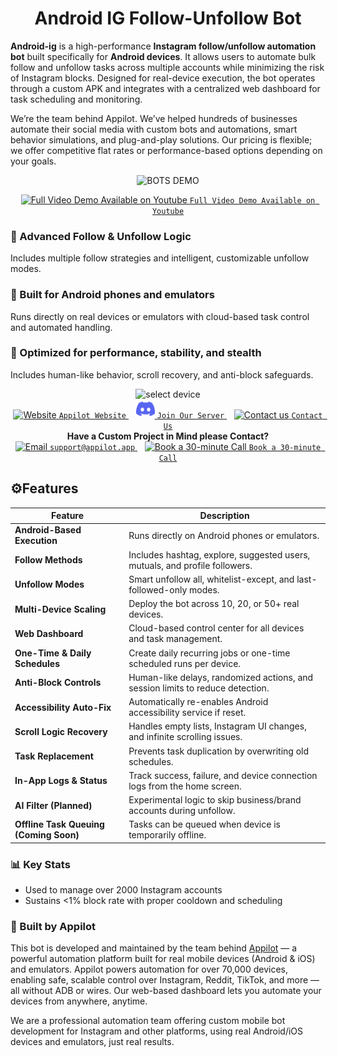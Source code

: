 <h1 align="center">Android IG Follow-Unfollow Bot</h1>

**Android-ig** is a high-performance **Instagram follow/unfollow automation bot** built specifically for **Android devices**. It allows users to automate bulk follow and unfollow tasks across multiple accounts while minimizing the risk of Instagram blocks. Designed for real-device execution, the bot operates through a custom APK and integrates with a centralized web dashboard for task scheduling and monitoring.

We’re the team behind Appilot. We’ve helped hundreds of businesses automate their social media with custom bots and automations, smart behavior simulations, and plug-and-play solutions. Our pricing is flexible; we offer competitive flat rates or performance-based options depending on your goals. 


<p align="center">
  <img src="https://github.com/user-attachments/assets/480b9ec7-05ac-4ea8-b3f7-6005335fbc36"
       alt="BOTS DEMO"
       width="250px" />
  </p>
  
<div align="center">
  <a href="https://youtu.be/csCvtgMORN8?si=_bu5rPxWCobUaCmH">
  <img
    alt="Full Video Demo Available on Youtube"
    width="25px"
    src="https://github.com/user-attachments/assets/c685ef52-2bdd-464c-bd60-cc6e34e8e867"
  />
  <code>Full Video Demo Available on Youtube</code>
</a>
</div>

### 🔁 Advanced Follow & Unfollow Logic
Includes multiple follow strategies and intelligent, customizable unfollow modes.

### 📱 Built for Android phones and emulators
Runs directly on real devices or emulators with cloud-based task control and automated handling.

### 🧠 Optimized for performance, stability, and stealth
Includes human-like behavior, scroll recovery, and anti-block safeguards.

<div align="center">
  <img
    src="https://github.com/user-attachments/assets/d200549d-7613-446f-a43b-19a4117ca360"
    alt="select device"
    width="600px"
  />
</div>


<div align="center">
  <a href="https://appilot.app/">
    <img
      alt="Website"
      width="25px"
      src="https://github.com/user-attachments/assets/8e5f3af3-b098-4c1d-980d-df9aebc680d0"
    />
    <code>Appilot Website</code>
  </a>
  &nbsp;&nbsp;
  <a href="https://discord.gg/3CZ5muJdF2">
    <img
      alt="Join Our Server"
      width="30px"
      src="https://github.com/Zeeshanahmad4/RealEstateMate-WhatsApp-Group-Management-Bot/blob/main/discord-icon-svgrepo-com.svg"
    />
    <code>Join Our Server</code>
  </a>
  &nbsp;&nbsp;
  <a href="https://t.me/appilotdev">
    <img
      alt="Contact us"
      width="30px"
      src="https://edent.github.io/SuperTinyIcons/images/svg/telegram.svg"
    />
    <code>Contact Us</code>
  </a>
</div>

<div align="center">
<strong> Have a Custom Project in Mind please Contact?</strong>

<div align="center">
  <a href="mailto:support@appilot.app">
  <img
    alt="Email"
    width="30px"
    src="https://github.com/user-attachments/assets/91c8d428-32b7-4be0-91fa-2e42c902b5b8"
  />
  <code>support@appilot.app</code>
</a>
  &nbsp;&nbsp;
  <a href="https://cal.com/app-pilot-m8i8oo/30min">
  <img
    alt="Book a 30-minute Call"
    width="30px"
    src="https://github.com/user-attachments/assets/cd3e5c7b-3e4e-4bb3-b242-bcc20ee78f13"
  />
  <code>Book a 30-minute Call</code>
</a>
<span>

<div align="left">

## ⚙️Features

| Feature                           | Description                                                                 |
|-----------------------------------|-----------------------------------------------------------------------------|
| **Android-Based Execution**       | Runs directly on Android phones or emulators.                               |
| **Follow Methods**                | Includes hashtag, explore, suggested users, mutuals, and profile followers. |
| **Unfollow Modes**                | Smart unfollow all, whitelist-except, and last-followed-only modes.         |
| **Multi-Device Scaling**          | Deploy the bot across 10, 20, or 50+ real devices.                          |
| **Web Dashboard**                 | Cloud-based control center for all devices and task management.             |
| **One-Time & Daily Schedules**    | Create daily recurring jobs or one-time scheduled runs per device.          |
| **Anti-Block Controls**           | Human-like delays, randomized actions, and session limits to reduce detection. |
| **Accessibility Auto-Fix**        | Automatically re-enables Android accessibility service if reset.            |
| **Scroll Logic Recovery**         | Handles empty lists, Instagram UI changes, and infinite scrolling issues.   |
| **Task Replacement**              | Prevents task duplication by overwriting old schedules.                     |
| **In-App Logs & Status**          | Track success, failure, and device connection logs from the home screen.    |
| **AI Filter (Planned)**           | Experimental logic to skip business/brand accounts during unfollow.         |
| **Offline Task Queuing (Coming Soon)** | Tasks can be queued when device is temporarily offline.                 |

</div>

<div align="left">

### 📊 Key Stats
- Used to manage over 2000 Instagram accounts
- Sustains <1% block rate with proper cooldown and scheduling


### 🧠 Built by Appilot
This bot is developed and maintained by the team behind [Appilot](https://www.appilot.com) — a powerful automation platform built for real mobile devices (Android & iOS) and emulators.
Appilot powers automation for over 70,000 devices, enabling safe, scalable control over Instagram, Reddit, TikTok, and more — all without ADB or wires. Our web-based dashboard lets you automate your devices from anywhere, anytime.

We are a professional automation team offering custom mobile bot development for Instagram and other platforms, using real Android/iOS devices and emulators, just real results.

